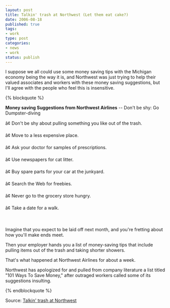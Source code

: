 ```yaml
--- 
layout: post
title: Talkin' trash at Northwest (Let them eat cake?)
date: 2006-08-18
published: true
tags: 
- work
type: post
categories: 
- news
- work
status: publish
---
```

I suppose we all could use some money saving tips with the Michigan economy being the way it is, and Northwest was just trying to help their valued associates and workers with these money saving suggestions, but I'll agree with the people who feel this is insensitive.

 {% blockquote %} 

**Money saving Suggestions from Northwest Airlines** -- Don't be shy: Go Dumpster-diving  



â¢ Don't be shy about pulling something you like out of the trash.  



â¢ Move to a less expensive place.  



â¢ Ask your doctor for samples of prescriptions.  



â¢ Use newspapers for cat litter.  



â¢ Buy spare parts for your car at the junkyard.  



â¢ Search the Web for freebies.  



â¢ Never go to the grocery store hungry.  



â¢ Take a date for a walk.  



   



Imagine that you expect to be laid off next month, and you're fretting about how you'll make ends meet.  



Then your employer hands you a list of money-saving tips that include pulling items out of the trash and taking shorter showers.  



That's what happened at Northwest Airlines for about a week.  



Northwest has apologized for and pulled from company literature a list titled "101 Ways To Save Money," after outraged workers called some of its suggestions insulting.

{% endblockquote %} 

Source: [Talkin' trash at Northwest](http://freep.com/apps/pbcs.dll/artikkel?Dato=20060817&Kategori=BUSINESS05&Lopenr=608170417&Ref=AR&Show=0&template=printart)

